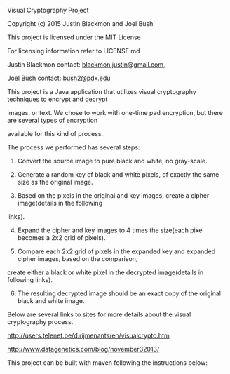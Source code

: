 Visual Cryptography Project

Copyright (c) 2015 Justin Blackmon and Joel Bush

This project is licensed under the MIT License

For licensing information refer to LICENSE.md

Justin Blackmon contact: blackmon.justin@gmail.com, 

Joel Bush contact: bush2@pdx.edu

This project is a Java application that utilizes visual cryptography techniques to encrypt and decrypt 

images, or text. We chose to work with one-time pad encryption, but there are several types of encryption 

available for this kind of process. 

The process we performed has several steps:

1. Convert the source image to pure black and white, no gray-scale.

2. Generate a random key of black and white pixels, of exactly the same size as the original image.

3. Based on the pixels in the original and key images, create a cipher image(details in the following 

links).

4. Expand the cipher and key images to 4 times the size(each pixel becomes a 2x2 grid of pixels).

5. Compare each 2x2 grid of pixels in the expanded key and expanded cipher images, based on the comparison, 

create either a black or white pixel in the decrypted image(details in following links).

6. The resulting decrypted image should be an exact copy of the original black and white image.

Below are several links to sites for more details about the visual cryptography process.

http://users.telenet.be/d.rijmenants/en/visualcrypto.htm

http://www.datagenetics.com/blog/november32013/

 This project can be built with maven following the instructions below:
